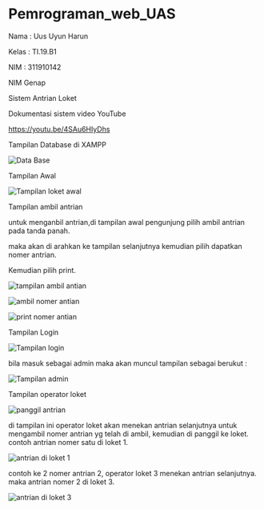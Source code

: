 # Pemrograman_web_UAS

Nama  : Uus Uyun Harun

Kelas : TI.19.B1

NIM   : 311910142

NIM Genap

Sistem Antrian Loket

Dokumentasi sistem video YouTube

https://youtu.be/4SAu6HIyDhs

Tampilan Database di XAMPP

![Data Base](https://user-images.githubusercontent.com/81503668/126307561-28d97881-552e-442a-94d1-801e93b3c933.JPG)



Tampilan Awal

![Tampilan loket awal](https://user-images.githubusercontent.com/81503668/126307847-86268757-f500-4358-a36c-79c8406ee2c3.JPG)


Tampilan ambil antrian

untuk menganbil antrian,di tampilan awal pengunjung pilih ambil antrian pada tanda panah.

maka akan di arahkan ke tampilan selanjutnya kemudian pilih dapatkan nomer antrian.

Kemudian pilih print.

![tampilan ambil antian](https://user-images.githubusercontent.com/81503668/126308485-357bea56-77ea-41fe-9948-6732d653178b.JPG)


![ambil nomer antian](https://user-images.githubusercontent.com/81503668/126308086-57027703-a73f-4d4d-84a0-0f28fb5ea7a0.JPG)


![print nomer antian](https://user-images.githubusercontent.com/81503668/126308582-3e0b97f7-1866-495c-bc48-d6fe1cf6b6b0.JPG)

Tampilan Login

![Tampilan login](https://user-images.githubusercontent.com/81503668/126308646-bd30387e-fad4-4722-b2e5-8b6c3b785707.JPG)

bila masuk sebagai admin maka akan muncul tampilan sebagai berukut :


![Tampilan admin](https://user-images.githubusercontent.com/81503668/126330764-2da905c6-3e86-4db0-95b7-598508b34bb5.JPG)


Tampilan operator loket

![panggil antrian](https://user-images.githubusercontent.com/81503668/126310067-3f73914b-eeac-4714-8d71-0d153fe49ef6.JPG)

di tampilan ini operator loket akan menekan antrian selanjutnya untuk mengambil nomer antrian yg telah di ambil, kemudian di panggil ke loket.
contoh antrian nomer satu di loket 1.

![antrian di loket 1](https://user-images.githubusercontent.com/81503668/126310539-5ce676e6-f3e8-4335-8fae-127c1a251f5a.JPG)

contoh ke 2
nomer antrian 2, operator loket 3 menekan antrian selanjutnya. maka antrian nomer 2 di loket 3.

![antrian di loket 3](https://user-images.githubusercontent.com/81503668/126310807-75a4e24a-4daa-467a-a88e-a5baeeba7d1d.JPG)


